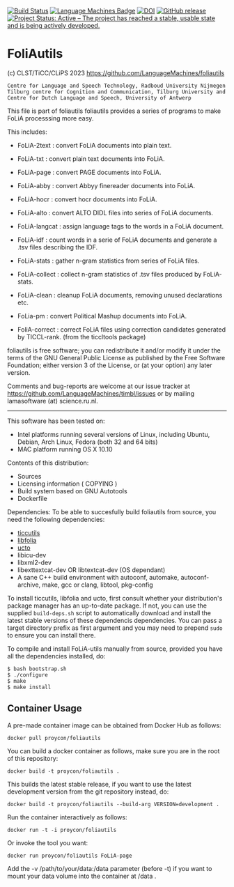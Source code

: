 [![Build Status](https://travis-ci.org/LanguageMachines/foliautils.svg?branch=master)](https://travis-ci.org/LanguageMachines/foliautils) [![Language Machines Badge](http://applejack.science.ru.nl/lamabadge.php/foliautils)](http://applejack.science.ru.nl/languagemachines/) [![DOI](https://zenodo.org/badge/36356660.svg)](https://zenodo.org/badge/latestdoi/36356660) [![GitHub release](https://img.shields.io/github/release/LanguageMachines/foliautils.svg)](https://GitHub.com/LanguageMachines/foliautils/releases/) [![Project Status: Active – The project has reached a stable, usable state and is being actively developed.](https://www.repostatus.org/badges/latest/active.svg)](https://www.repostatus.org/#active)

# FoliAutils

  (c) CLST/TiCC/CLiPS 2023
  https://github.com/LanguageMachines/foliautils

    Centre for Language and Speech Technology, Radboud University Nijmegen
    Tilburg centre for Cognition and Communication, Tilburg University and
    Centre for Dutch Language and Speech, University of Antwerp

  This file is part of foliautils
  foliautils provides a series of programs to make FoLiA processsing more
  easy.

  This includes:
  - FoLiA-2text : convert FoLiA documents into plain text.
  - FoLiA-txt   : convert plain text documents into FoLiA.
  - FoLiA-page  : convert PAGE documents into FoLiA.
  - FoLiA-abby  : convert Abbyy finereader documents into FoLiA.
  - FoLiA-hocr  : convert hocr documents into FoLiA.
  - FoLiA-alto  : convert ALTO DIDL files into series of FoLiA documents.
  - FoLiA-langcat : assign language tags to the words in a FoLiA document.

  - FoLiA-idf     : count words in a serie of FoLiA documents and generate
  		  a .tsv files describing the IDF.
  - FoLiA-stats   : gather n-gram statistics from series of FoLiA files.
  - FoLiA-collect : collect n-gram statistics of .tsv files produced by
  		  FoLiA-stats.
  - FoLiA-clean : cleanup FoLiA documents, removing unused declarations etc.
  - FoLia-pm    : convert Political Mashup documents into FoLiA.
  - FoliA-correct : correct FoLiA files using correction candidates generated by
  		  TICCL-rank. (from the ticcltools package)

  foliautils is free software; you can redistribute it and/or modify
  it under the terms of the GNU General Public License as published by
  the Free Software Foundation; either version 3 of the License, or
  (at your option) any later version.

  Comments and bug-reports are welcome at our issue tracker at
  https://github.com/LanguageMachines/timbl/issues or by mailing
  lamasoftware (at) science.ru.nl.

-----------------------------------------------------------------------

This software has been tested on:
- Intel platforms running several versions of Linux, including Ubuntu, Debian,
  Arch Linux, Fedora (both 32 and 64 bits)
- MAC platform running OS X 10.10


Contents of this distribution:
- Sources
- Licensing information ( COPYING )
- Build system based on GNU Autotools
- Dockerfile

Dependencies:
To be able to succesfully build foliautils from source, you need the following dependencies:

- [ticcutils](https://github.com/LanguageMachines/ticcutils)
- [libfolia](https://github.com/LanguageMachines/libfolia)
- [ucto](https://github.com/LanguageMachines/ucto)
- libicu-dev
- libxml2-dev
- libexttextcat-dev OR libtextcat-dev (OS dependant)
- A sane C++ build environment with autoconf, automake, autoconf-archive, make, gcc or clang, libtool, pkg-config

To install ticcutils, libfolia and ucto, first consult whether your
distribution's package manager has an up-to-date package. If not, you can use
the supplied `build-deps.sh` script to automatically download and install the
latest stable versions of these dependencis dependencies. You can pass a target
directory prefix as first argument and you may need to prepend `sudo` to ensure
you can install there.  

To compile and install FoLiA-utils manually from source, provided you have all the
dependencies installed, do:

```
$ bash bootstrap.sh
$ ./configure
$ make
$ make install
```

## Container Usage

A pre-made container image can be obtained from Docker Hub as follows:

```
docker pull proycon/foliautils
```

You can build a docker container as follows, make sure you are in the root of this repository:

```
docker build -t proycon/foliautils .
```

This builds the latest stable release, if you want to use the latest development version from the git repository instead, do:

```
docker build -t proycon/foliautils --build-arg VERSION=development .
```

Run the container interactively as follows:

```
docker run -t -i proycon/foliautils
```

Or invoke the tool you want:

```
docker run proycon/foliautils FoLiA-page
```

Add the -v /path/to/your/data:/data parameter (before -t) if you want to mount your data volume into the container at /data .
